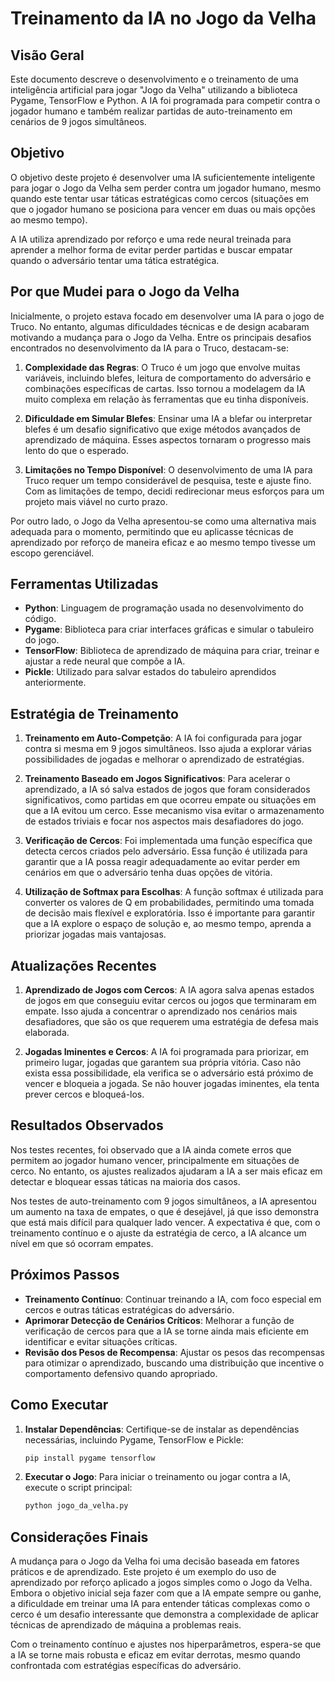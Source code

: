 # Treinamento da IA no Jogo da Velha

## Visão Geral

Este documento descreve o desenvolvimento e o treinamento de uma inteligência artificial para jogar "Jogo da Velha" utilizando a biblioteca Pygame, TensorFlow e Python. A IA foi programada para competir contra o jogador humano e também realizar partidas de auto-treinamento em cenários de 9 jogos simultâneos.

## Objetivo

O objetivo deste projeto é desenvolver uma IA suficientemente inteligente para jogar o Jogo da Velha sem perder contra um jogador humano, mesmo quando este tentar usar táticas estratégicas como cercos (situações em que o jogador humano se posiciona para vencer em duas ou mais opções ao mesmo tempo).

A IA utiliza aprendizado por reforço e uma rede neural treinada para aprender a melhor forma de evitar perder partidas e buscar empatar quando o adversário tentar uma tática estratégica.

## Por que Mudei para o Jogo da Velha

Inicialmente, o projeto estava focado em desenvolver uma IA para o jogo de Truco. No entanto, algumas dificuldades técnicas e de design acabaram motivando a mudança para o Jogo da Velha. Entre os principais desafios encontrados no desenvolvimento da IA para o Truco, destacam-se:

1. **Complexidade das Regras**: O Truco é um jogo que envolve muitas variáveis, incluindo blefes, leitura de comportamento do adversário e combinações específicas de cartas. Isso tornou a modelagem da IA muito complexa em relação às ferramentas que eu tinha disponíveis.

2. **Dificuldade em Simular Blefes**: Ensinar uma IA a blefar ou interpretar blefes é um desafio significativo que exige métodos avançados de aprendizado de máquina. Esses aspectos tornaram o progresso mais lento do que o esperado.

3. **Limitações no Tempo Disponível**: O desenvolvimento de uma IA para Truco requer um tempo considerável de pesquisa, teste e ajuste fino. Com as limitações de tempo, decidi redirecionar meus esforços para um projeto mais viável no curto prazo.

Por outro lado, o Jogo da Velha apresentou-se como uma alternativa mais adequada para o momento, permitindo que eu aplicasse técnicas de aprendizado por reforço de maneira eficaz e ao mesmo tempo tivesse um escopo gerenciável.

## Ferramentas Utilizadas

- **Python**: Linguagem de programação usada no desenvolvimento do código.
- **Pygame**: Biblioteca para criar interfaces gráficas e simular o tabuleiro do jogo.
- **TensorFlow**: Biblioteca de aprendizado de máquina para criar, treinar e ajustar a rede neural que compõe a IA.
- **Pickle**: Utilizado para salvar estados do tabuleiro aprendidos anteriormente.

## Estratégia de Treinamento

1. **Treinamento em Auto-Competção**: A IA foi configurada para jogar contra si mesma em 9 jogos simultâneos. Isso ajuda a explorar várias possibilidades de jogadas e melhorar o aprendizado de estratégias.

2. **Treinamento Baseado em Jogos Significativos**: Para acelerar o aprendizado, a IA só salva estados de jogos que foram considerados significativos, como partidas em que ocorreu empate ou situações em que a IA evitou um cerco. Esse mecanismo visa evitar o armazenamento de estados triviais e focar nos aspectos mais desafiadores do jogo.

3. **Verificação de Cercos**: Foi implementada uma função específica que detecta cercos criados pelo adversário. Essa função é utilizada para garantir que a IA possa reagir adequadamente ao evitar perder em cenários em que o adversário tenha duas opções de vitória.

4. **Utilização de Softmax para Escolhas**: A função softmax é utilizada para converter os valores de Q em probabilidades, permitindo uma tomada de decisão mais flexível e exploratória. Isso é importante para garantir que a IA explore o espaço de solução e, ao mesmo tempo, aprenda a priorizar jogadas mais vantajosas.

## Atualizações Recentes

1. **Aprendizado de Jogos com Cercos**: A IA agora salva apenas estados de jogos em que conseguiu evitar cercos ou jogos que terminaram em empate. Isso ajuda a concentrar o aprendizado nos cenários mais desafiadores, que são os que requerem uma estratégia de defesa mais elaborada.

2. **Jogadas Iminentes e Cercos**: A IA foi programada para priorizar, em primeiro lugar, jogadas que garantem sua própria vitória. Caso não exista essa possibilidade, ela verifica se o adversário está próximo de vencer e bloqueia a jogada. Se não houver jogadas iminentes, ela tenta prever cercos e bloqueá-los.

## Resultados Observados

Nos testes recentes, foi observado que a IA ainda comete erros que permitem ao jogador humano vencer, principalmente em situações de cerco. No entanto, os ajustes realizados ajudaram a IA a ser mais eficaz em detectar e bloquear essas táticas na maioria dos casos.

Nos testes de auto-treinamento com 9 jogos simultâneos, a IA apresentou um aumento na taxa de empates, o que é desejável, já que isso demonstra que está mais difícil para qualquer lado vencer. A expectativa é que, com o treinamento contínuo e o ajuste da estratégia de cerco, a IA alcance um nível em que só ocorram empates.

## Próximos Passos

- **Treinamento Contínuo**: Continuar treinando a IA, com foco especial em cercos e outras táticas estratégicas do adversário.
- **Aprimorar Detecção de Cenários Críticos**: Melhorar a função de verificação de cercos para que a IA se torne ainda mais eficiente em identificar e evitar situações críticas.
- **Revisão dos Pesos de Recompensa**: Ajustar os pesos das recompensas para otimizar o aprendizado, buscando uma distribuição que incentive o comportamento defensivo quando apropriado.

## Como Executar

1. **Instalar Dependências**: Certifique-se de instalar as dependências necessárias, incluindo Pygame, TensorFlow e Pickle:
   ```sh
   pip install pygame tensorflow
   ```

2. **Executar o Jogo**: Para iniciar o treinamento ou jogar contra a IA, execute o script principal:
   ```sh
   python jogo_da_velha.py
   ```

## Considerações Finais
A mudança para o Jogo da Velha foi uma decisão baseada em fatores práticos e de aprendizado. Este projeto é um exemplo do uso de aprendizado por reforço aplicado a jogos simples como o Jogo da Velha. Embora o objetivo inicial seja fazer com que a IA empate sempre ou ganhe, a dificuldade em treinar uma IA para entender táticas complexas como o cerco é um desafio interessante que demonstra a complexidade de aplicar técnicas de aprendizado de máquina a problemas reais.

Com o treinamento contínuo e ajustes nos hiperparâmetros, espera-se que a IA se torne mais robusta e eficaz em evitar derrotas, mesmo quando confrontada com estratégias específicas do adversário.
